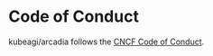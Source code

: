 # Code of Conduct

kubeagi/arcadia follows the [CNCF Code of Conduct](https://github.com/cncf/foundation/blob/master/code-of-conduct.md).
